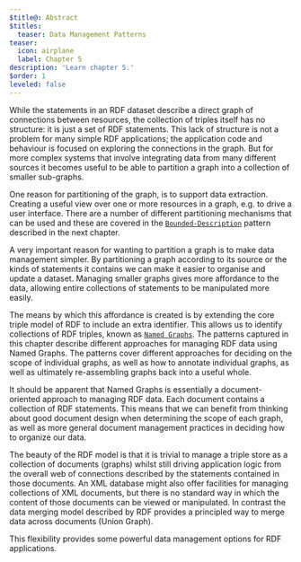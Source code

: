 ```yaml
---
$title@: Abstract
$titles:
  teaser: Data Management Patterns
teaser:
  icon: airplane
  label: Chapter 5
description: 'Learn chapter 5.'
$order: 1
leveled: false
---
```


While the statements in an RDF dataset describe a direct graph of connections between resources, the collection of triples itself has no structure: it is just a set of RDF statements. This lack of structure is not a problem for many simple RDF applications; the application code and behaviour is focused on exploring the connections in the graph. But for more complex systems that involve integrating data from many different sources it becomes useful to be able to partition a graph into a collection of smaller sub-graphs.

One reason for partitioning of the graph, is to support data extraction. Creating a useful view over one or more resources in a graph, e.g. to drive a user interface. There are a number of different partitioning mechanisms that can be used and these are covered in the [`Bounded-Description`](../chapter-3/bounded-description) pattern described in the next chapter.

A very important reason for wanting to partition a graph is to make data management simpler. By partitioning a graph according to its source or the kinds of statements it contains we can make it easier to organise and update a dataset. Managing smaller graphs gives more affordance to the data, allowing entire collections of statements to be manipulated more easily.

The means by which this affordance is created is by extending the core triple model of RDF to include an extra identifier. This allows us to identify collections of RDF triples, known as [`Named Graphs`](../chapter-6/named-graphs). The patterns captured in this chapter describe different approaches for managing RDF data using Named Graphs. The patterns cover different approaches for deciding on the scope of individual graphs, as well as how to annotate individual graphs, as well as ultimately re-assembling graphs back into a useful whole.

It should be apparent that Named Graphs is essentially a document-oriented approach to managing RDF data. Each document contains a collection of RDF statements. This means that we can benefit from thinking about good document design when determining the scope of each graph, as well as more general document management practices in deciding how to organize our data.

The beauty of the RDF model is that it is trivial to manage a triple store as a collection of documents (graphs) whilst still driving application logic from the overall web of connections described by the statements contained in those documents. An XML database might also offer facilities for managing collections of XML documents, but there is no standard way in which the content of those documents can be viewed or manipulated. In contrast the data merging model described by RDF provides a principled way to merge data across documents (Union Graph).

This flexibility provides some powerful data management options for RDF applications.
